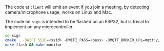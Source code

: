 The code at `client` will emit an event if you join a meeting, by detecting camera/microphone usage; works on Linux and Mac.

The code on `sign` is intended to be flashed on an ESP32, but is trivial to implement on any microcontroller.


```bash
cd sign
cmake . -DWIFI_SSID=<ssid> -DWIFI_PASS=<pass> -DMQTT_BROKER_URL=mqtt://your.broker
make flash && make monitor
```

